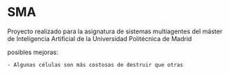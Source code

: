 # SMA
Proyecto realizado para la asignatura de sistemas multiagentes del máster de Inteligencia Artificial de la Universidad Politécnica de Madrid


posibles mejoras:

    - Algunas células son más costosas de destruir que otras